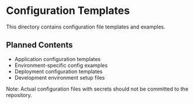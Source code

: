 # Configuration Templates

This directory contains configuration file templates and examples.

## Planned Contents

- Application configuration templates
- Environment-specific config examples
- Deployment configuration templates
- Development environment setup files

Note: Actual configuration files with secrets should not be committed to the repository.